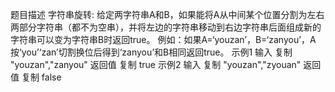 题目描述
字符串旋转:
给定两字符串A和B，如果能将A从中间某个位置分割为左右两部分字符串（都不为空串），并将左边的字符串移动到右边字符串后面组成新的字符串可以变为字符串B时返回true。
例如：如果A=‘youzan’，B=‘zanyou’，A按‘you’‘zan’切割换位后得到‘zanyou’和B相同返回true。
示例1
输入
复制
"youzan","zanyou"
返回值
复制
true
示例2
输入
复制
"youzan","zyouan"
返回值
复制
false